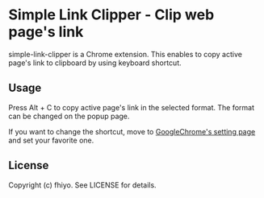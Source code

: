 # Simple Link Clipper - Clip web page's link

simple-link-clipper is a Chrome extension. This enables to copy active page's link to clipboard by using keyboard shortcut.

## Usage

Press Alt + C to copy active page's link in the selected format. The format can be changed on the popup page.

If you want to change the shortcut, move to [GoogleChrome's setting page](chrome://extensions/configureCommands) and set your favorite one.

## License

Copyright (c) fhiyo. See LICENSE for details.
